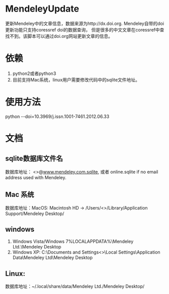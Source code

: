# MendeleyUpdate


更新Mendeley中的文章信息，数据来源为http://dx.doi.org. Mendeley自带的doi更新功能只支持coressref doi的数据查询，
但是很多的中文文章在coressref中查找不到。该脚本可以通过doi.org网站更新文章的信息。


# 依赖
1. python2或者python3
2. 目前支持Mac系统，linux用户需要修改代码中的sqlite文件地址。

# 使用方法
python --doi=10.3969/j.issn.1001-7461.2012.06.33



# 文档

## sqlite数据库文件名

数据库地址： <<yourEmailAddress>>@www.mendeley.com.sqlite,
或者 online.sqlite if no email address used with Mendeley.

## Mac 系统

数据库地址：MacOS: Macintosh HD ->
/Users/<<Your Name>>/Library/Application Support/Mendeley Desktop/

## windows

1. Windows Vista/Windows 7%LOCALAPPDATA%\Mendeley Ltd.\Mendeley Desktop
2. Windows XP: C:\Documents and Settings\<<Your Name>>\Local Settings\Application Data\Mendeley Ltd\Mendeley Desktop

## Linux:
数据库地址：~/.local/share/data/Mendeley Ltd./Mendeley Desktop/
